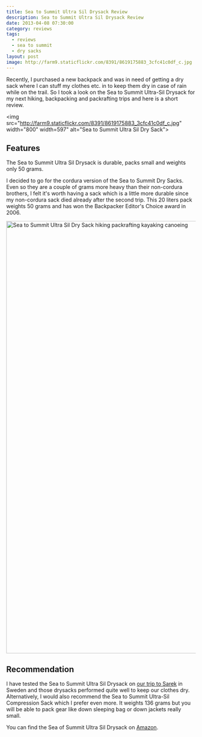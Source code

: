 ```yaml
---
title: Sea to Summit Ultra Sil Drysack Review
description: Sea to Summit Ultra Sil Drysack Review
date: 2013-04-08 07:30:00
category: reviews
tags:
  - reviews
  - sea to summit
  - dry sacks
layout: post
image: http://farm9.staticflickr.com/8391/8619175883_3cfc41c0df_c.jpg
---
```


Recently, I purchased a new backpack and was in need of getting a dry sack where I can stuff my clothes etc. in to keep them dry in case of rain while on the trail. So I took a look on the Sea to Summit Ultra-Sil Drysack for my next hiking, backpacking and packrafting trips and here is a short review.

<img src="http://farm9.staticflickr.com/8391/8619175883_3cfc41c0df_c.jpg"  width="800" width=597" alt="Sea to Summit Ultra Sil Dry Sack">
<br>
<!--more-->

## Features
The Sea to Summit Ultra Sil Drysack is durable, packs small and weights only 50 grams.

I decided to go for the cordura version of the Sea to Summit Dry Sacks. Even so they are a couple of grams more heavy than their non-cordura brothers, I felt it's worth having a sack which is a little more durable since my non-cordura sack died already after the second trip. This 20 liters pack weights 50 grams and has won the Backpacker Editor's Choice award in 2006.

<img src="http://farm9.staticflickr.com/8108/8620278682_55fda415f7_c.jpg" width="1150" alt="Sea to Summit Ultra Sil Dry Sack hiking packrafting kayaking canoeing">

## Recommendation
I have tested the Sea to Summit Ultra Sil Drysack on <a href="http://hikeventures.com/hiking-and-packrafting-in-sarek-day-1/" target="_self">our trip to Sarek</a> in Sweden and those drysacks performed quite well to keep our clothes dry. Alternatively, I would also recommend the Sea to Summit Ultra-Sil Compression Sack which I prefer even more. It weights 136 grams but you will be able to pack gear like down sleeping bag or down jackets really small.

You can find the Sea of Summit Ultra Sil Drysack on <a href="http://amzn.to/2uVle96" target="_blank" rel="nofollow">Amazon</a>.

